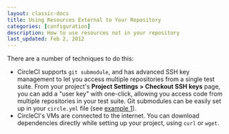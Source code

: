 ```yaml
---
layout: classic-docs
title: Using Resources External to Your Repository
categories: [configuration]
description: How to use resources not in your repository
last_updated: Feb 2, 2012
---
```


There are a number of techniques to do this:

*   CircleCI supports `git submodule`, and has advanced SSH key management to let you access multiple repositories from a single test suite.
    From your project's **Project Settings > Checkout SSH keys**
    page, you can add a "user key" with one-click, allowing you access code from multiple repositories in your test suite.
    Git submodules can be easily set up in your `circle.yml` file (see [example 1](/docs/1.0/configuration/#checkout)).
*   CircleCI's VMs are connected to the internet. You can download dependencies directly while setting up your project, using
    `curl` or `wget`.
